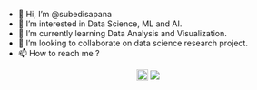 - 👋 Hi, I’m @subedisapana
- 👀 I’m interested in Data Science, ML and AI.
- 🌱 I’m currently learning Data Analysis and Visualization.
- 💞️ I’m looking to collaborate on data science research project.
- 📫 How to reach me ?

 <meta name="viewport" content = "width=device-width, initial-scale=1" />
 <link rel="stylesheet" href="https://cdnjs.cloudflare.com/ajax/libs/font-awesome/4.7.0/css/font-awesome.min.css" />

 <center>
        <a href="#" target="_blank"><img align="center" src="https://cdn.jsdelivr.net/npm/simple-icons@3.0.1/icons/twitter.svg" height="20" width="20"/></a>
        <a href="#" target="_blank"><img align="center" src="https://cdn.jsdelivr.net/npm/simple-icons@3.0.1/icons/linkedin.svg"/></a>
 </center>

<!---
subedisapana/subedisapana is a ✨ special ✨ repository because its `README.md` (this file) appears on your GitHub profile.
You can click the Preview link to take a look at your changes.
--->
